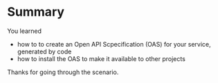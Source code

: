 # Summary

You learned 

- how to to create an Open API Scpecification (OAS) for your service, generated by code 
- how to install the OAS to make it available to other projects

Thanks for going through the scenario.